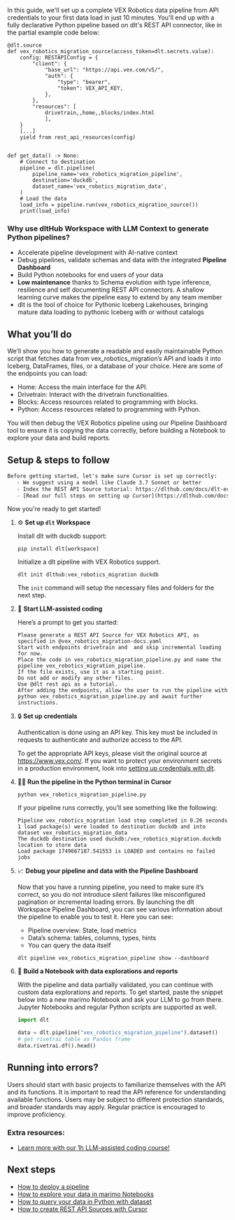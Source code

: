 In this guide, we'll set up a complete VEX Robotics data pipeline from API credentials to your first data load in just 10 minutes. You'll end up with a fully declarative Python pipeline based on dlt's REST API connector, like in the partial example code below:

```python-outcome
@dlt.source
def vex_robotics_migration_source(access_token=dlt.secrets.value):
    config: RESTAPIConfig = {
        "client": {
            "base_url": "https://api.vex.com/v5/",
            "auth": {
                "type": "bearer",
                "token": VEX_API_KEY,
            },
        },
        "resources": [
            drivetrain,,home,,blocks/index.html
            ],
    }
    [...]
    yield from rest_api_resources(config)


def get_data() -> None:
    # Connect to destination
    pipeline = dlt.pipeline(
        pipeline_name='vex_robotics_migration_pipeline',
        destination='duckdb',
        dataset_name='vex_robotics_migration_data', 
    )
    # Load the data
    load_info = pipeline.run(vex_robotics_migration_source())
    print(load_info) 
```

### Why use dltHub Workspace with LLM Context to generate Python pipelines?

- Accelerate pipeline development with AI-native context
- Debug pipelines, validate schemas and data with the integrated **Pipeline Dashboard**
- Build Python notebooks for end users of your data
- **Low maintenance** thanks to Schema evolution with type inference, resilience and self documenting REST API connectors. A shallow learning curve makes the pipeline easy to extend by any team member
- dlt is the tool of choice for Pythonic Iceberg Lakehouses, bringing mature data loading to pythonic Iceberg with or without catalogs

## What you’ll do

We’ll show you how to generate a readable and easily maintainable Python script that fetches data from vex_robotics_migration’s API and loads it into Iceberg, DataFrames, files, or a database of your choice. Here are some of the endpoints you can load:

- Home: Access the main interface for the API.
- Drivetrain: Interact with the drivetrain functionalities.
- Blocks: Access resources related to programming with blocks.
- Python: Access resources related to programming with Python.

You will then debug the VEX Robotics pipeline using our Pipeline Dashboard tool to ensure it is copying the data correctly, before building a Notebook to explore your data and build reports.

## Setup & steps to follow

```default
Before getting started, let's make sure Cursor is set up correctly:
   - We suggest using a model like Claude 3.7 Sonnet or better
   - Index the REST API Source tutorial: https://dlthub.com/docs/dlt-ecosystem/verified-sources/rest_api/ and add it to context as **@dlt rest api**
   - [Read our full steps on setting up Cursor](https://dlthub.com/docs/dlt-ecosystem/llm-tooling/cursor-restapi#23-configuring-cursor-with-documentation)
```

Now you're ready to get started!

1. ⚙️ **Set up `dlt` Workspace**
    
    Install dlt with duckdb support:
    ```shell
    pip install dlt[workspace]
    ```

    Initialize a dlt pipeline with VEX Robotics support.
    ```shell
    dlt init dlthub:vex_robotics_migration duckdb
    ```

    The `init` command will setup the necessary files and folders for the next step.
    
2. 🤠 **Start LLM-assisted coding**
    
    Here’s a prompt to get you started:
    
    ```prompt
    Please generate a REST API Source for VEX Robotics API, as specified in @vex_robotics_migration-docs.yaml 
    Start with endpoints drivetrain and  and skip incremental loading for now. 
    Place the code in vex_robotics_migration_pipeline.py and name the pipeline vex_robotics_migration_pipeline. 
    If the file exists, use it as a starting point. 
    Do not add or modify any other files. 
    Use @dlt rest api as a tutorial. 
    After adding the endpoints, allow the user to run the pipeline with python vex_robotics_migration_pipeline.py and await further instructions.
    ```

    
3. 🔒 **Set up credentials** 
    
    Authentication is done using an API key. This key must be included in requests to authenticate and authorize access to the API.
    
    To get the appropriate API keys, please visit the original source at https://www.vex.com/.
    If you want to protect your environment secrets in a production environment, look into [setting up credentials with dlt](https://dlthub.com/docs/walkthroughs/add_credentials).
    
4. 🏃‍♀️ **Run the pipeline in the Python terminal in Cursor**
    
    ```shell
    python vex_robotics_migration_pipeline.py
    ```
    
    If your pipeline runs correctly, you’ll see something like the following:
    
    ```shell
    Pipeline vex_robotics_migration load step completed in 0.26 seconds
    1 load package(s) were loaded to destination duckdb and into dataset vex_robotics_migration_data
    The duckdb destination used duckdb:/vex_robotics_migration.duckdb location to store data
    Load package 1749667187.541553 is LOADED and contains no failed jobs
    ```
    
5. 📈 **Debug your pipeline and data with the Pipeline Dashboard**

    Now that you have a running pipeline, you need to make sure it’s correct, so you do not introduce silent failures like misconfigured pagination or incremental loading errors. By launching the dlt Workspace Pipeline Dashboard, you can see various information about the pipeline to enable you to test it. Here you can see:
    - Pipeline overview: State, load metrics
    - Data’s schema: tables, columns, types, hints
    - You can query the data itself
    
    ```shell
    dlt pipeline vex_robotics_migration_pipeline show --dashboard
    ```
    
6. 🐍 **Build a Notebook with data explorations and reports**

    With the pipeline and data partially validated, you can continue with custom data explorations and reports. To get started, paste the snippet below into a new marimo Notebook and ask your LLM to go from there. Jupyter Notebooks and regular Python scripts are supported as well.

    
    ```python
    import dlt

   data = dlt.pipeline("vex_robotics_migration_pipeline").dataset()
   # get rivetrai table as Pandas frame
   data.rivetrai.df().head()
    ```

## Running into errors?

Users should start with basic projects to familiarize themselves with the API and its functions. It is important to read the API reference for understanding available functions. Users may be subject to different protection standards, and broader standards may apply. Regular practice is encouraged to improve proficiency.

### Extra resources:

- [Learn more with our 1h LLM-assisted coding course!](https://www.youtube.com/watch?v=GGid70rnJuM)

## Next steps

- [How to deploy a pipeline](https://dlthub.com/docs/walkthroughs/deploy-a-pipeline)
- [How to explore your data in marimo Notebooks](https://dlthub.com/docs/general-usage/dataset-access/marimo)
- [How to query your data in Python with dataset](https://dlthub.com/docs/general-usage/dataset-access/dataset)
- [How to create REST API Sources with Cursor](https://dlthub.com/docs/dlt-ecosystem/llm-tooling/cursor-restapi)
